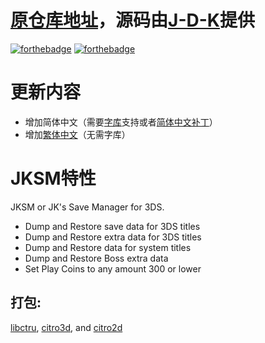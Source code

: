 # <a href="https://github.com/J-D-K/JKSM">原仓库地址</a>，源码由<a href="https://github.com/J-D-K/JKSM/commits?author=J-D-K">J-D-K</a>提供
[![forthebadge](https://forthebadge.com/images/badges/made-with-c.svg)](https://forthebadge.com) [![forthebadge](https://forthebadge.com/images/badges/made-with-c-plus-plus.svg)](https://forthebadge.com)

# 更新内容
* 增加简体中文（需要<a href="https://github.com/dnasdw/SharedFontTool/releases/tag/v3.1">字库</a>支持或者<a href="https://tieba.baidu.com/p/6802255931">简体中文补丁</a>）
* 增加<a href="https://github.com/Rintim/JKSM-i18n-zh-tw">繁体中文</a>（无需字库）

# JKSM特性
JKSM or JK's Save Manager for 3DS.
* Dump and Restore save data for 3DS titles
* Dump and Restore extra data for 3DS titles
* Dump and Restore data for system titles
* Dump and Restore Boss extra data
* Set Play Coins to any amount 300 or lower

## 打包:
[libctru](https://github.com/smealum/ctrulib), [citro3d](https://github.com/fincs/citro3d), and [citro2d](https://github.com/devkitPro/citro2d)
